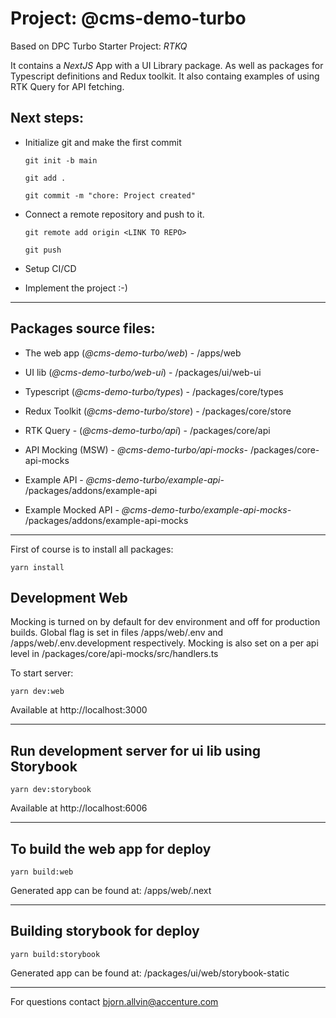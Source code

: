# Project: @cms-demo-turbo

Based on DPC Turbo Starter Project: _RTKQ_

It contains a _NextJS_ App with a UI Library package. As well as packages for Typescript definitions and Redux toolkit. It also containg examples of using RTK Query for API fetching.

## Next steps:

- Initialize git and make the first commit

  `git init -b main`

  `git add .`

  `git commit -m "chore: Project created"`

- Connect a remote repository and push to it.

  `git remote add origin <LINK TO REPO>`

  `git push`

- Setup CI/CD

- Implement the project :-)

---

## Packages source files:

- The web app (_@cms-demo-turbo/web_) - /apps/web
- UI lib (_@cms-demo-turbo/web-ui_) - /packages/ui/web-ui
- Typescript (_@cms-demo-turbo/types_) - /packages/core/types
- Redux Toolkit (_@cms-demo-turbo/store_) - /packages/core/store
- RTK Query - (_@cms-demo-turbo/api_) - /packages/core/api
- API Mocking (MSW) - _@cms-demo-turbo/api-mocks_- /packages/core-api-mocks

- Example API - _@cms-demo-turbo/example-api_- /packages/addons/example-api
- Example Mocked API - _@cms-demo-turbo/example-api-mocks_- /packages/addons/example-api-mocks

---

First of course is to install all packages:

`yarn install`

## Development Web

Mocking is turned on by default for dev environment and off for production builds. Global flag is set in files /apps/web/.env and /apps/web/.env.development respectively. Mocking is also set on a per api level in /packages/core/api-mocks/src/handlers.ts

To start server:

`yarn dev:web`

Available at http://localhost:3000

---

## Run development server for ui lib using Storybook

`yarn dev:storybook`

Available at http://localhost:6006

---

## To build the web app for deploy

`yarn build:web`

Generated app can be found at: /apps/web/.next

---

## Building storybook for deploy

`yarn build:storybook`

Generated app can be found at: /packages/ui/web/storybook-static

---

For questions contact bjorn.allvin@accenture.com
